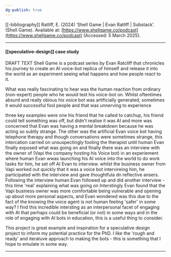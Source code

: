 ```yaml
---
dg-publish: true
---
```

[[-bibliography]]
Ratliff, E. (2024) ‘Shell Game | Evan Ratliff | Substack’. (Shell Game). Available at: [https://www.shellgame.co/podcast](https://www.shellgame.co/podcast) (Accessed: 5 March 2025).

---
#### [[speculative-design]] case study

DRAFT TEXT 
Shell Game is a podcast series by Evan Ratcliff that chronicles his journey to create an AI voice-bot replica of himself and release it into the world as an experiment seeing what happens and how people react to it. 

What was really fascinating to hear was the human reaction from ordinary (non-expert) people who he would test his voice-bot on. Whilst oftentimes absurd and really obious his voice bot was artificially generated, sometimes it would successful fool people and that was unnerving to experience

three key examples were one his friend that he called to catchup, his friend could tell something was off, but didn't realise it was AI and more was concerned that Evan was having a mental breakdown because he was acting so subtly strange. The other was the artificial Evan voice bot having telephone therapy and though conversations were sometimes strange, this intercation carried on unsuspectingly fooling the therapist until human Evan finally exposed what was going on and finally there was an interview with the owner of (Vapi the company hosting his Voice bot) in an experiement where human Evan wwas launching his AI voice into the world to do work tasks for him, he set off AI Evan to interview. whilst the business owner from Vapi worked out quickly that it was a voice bot intervireing him, he participated with the interview and gave thoughtfula dn reflective ansers. Following the interview human Evan followed up and did another interview - this time 'real' explaining what was going on Interstingly Evan found that the Vapi business owner was more comfortable being vulnerable and opening up about more personal aspects, and Evan wondered was this due to the fact of the knowing the voice agent is not human feeling 'safer' in some way? I find this incredible intersting as an interpersonal facet of engaging with AI that perhaps could be beneficial (or not) in some ways and in the role of engaging with AI bots in education, this is a useful thing to consider.

This project is great example and inspiration for a speculative design project to inform my potential practice for the PhD. I like the 'rough and ready' and iteratuve approach to making the bots - this is something that I hope to emulate in some way. 

___
